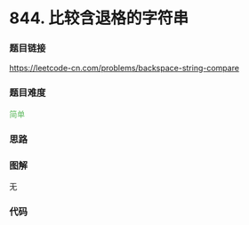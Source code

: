 # 844. 比较含退格的字符串

### 题目链接

https://leetcode-cn.com/problems/backspace-string-compare

### 题目难度

<font color=#5CB85C>简单</font>

### 思路



### 图解

无

### 代码

```python
```